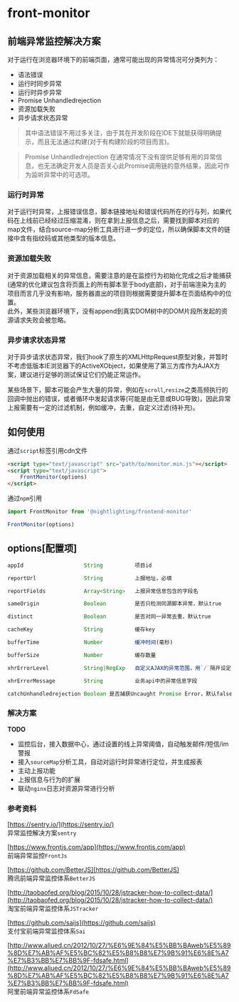 # front-monitor

## 前端异常监控解决方案

对于运行在浏览器环境下的前端页面，通常可能出现的异常情况可分类列为：

* 语法错误
* 运行时同步异常
* 运行时异步异常
* Promise Unhandledrejection
* 资源加载失败
* 异步请求状态异常

> 其中语法错误不用过多关注，由于其在开发阶段在IDE下就能获得明确提示，而且无法通过构建(对于有构建阶段的项目而言)。

> Promise Unhandledrejection 在通常情况下没有提供足够有用的异常信息，也无法确定开发人员是否关心此Promise调用链的意外结果，因此可作为监听异常中的可选项。

### 运行时异常

对于运行时异常，上报错误信息，脚本链接地址和错误代码所在的行与列，如果代码在上线前已经经过压缩混淆，则在拿到上报信息之后，需要找到脚本对应的map文件，结合source-map分析工具进行进一步的定位，所以确保脚本文件的链接中含有指纹码或其他类型的版本信息。

### 资源加载失败

对于资源加载相关的异常信息，需要注意的是在监控行为初始化完成之后才能捕获(通常的优化建议包含将页面上的所有脚本至于body底部)，对于前端渲染为主的项目而言几乎没有影响，服务器直出的项目则根据需要提升脚本在页面结构中的位置。  
此外，某些浏览器环境下，没有append到真实DOM树中的DOM片段所发起的资源请求失败会被忽略。

### 异步请求状态异常

对于异步请求状态异常，我们hook了原生的XMLHttpRequest原型对象，并暂时不考虑低版本IE浏览器下的ActiveXObject，如果使用了第三方库作为AJAX方案，建议进行足够的测试保证它们仍能正常运作。

某些场景下，脚本可能会产生大量的异常，例如在`scroll`,`resize`之类高频执行的回调中抛出的错误，或者循环中发起请求等(可能是由无意或BUG导致)，因此异常上报需要有一定的过滤机制，例如缓冲，去重，自定义过滤(待补充)。

## 如何使用

通过`script`标签引用cdn文件

```html
<script type="text/javascript" src="path/to/monitor.min.js"></script>
<script type="text/javascript">
    FrontMonitor(options)
</script>
```

通过`npm`引用

```javascript
import FrontMonitor from '@nightlighting/frontend-monitor'

FrontMonitor(options)
```

## options[配置项]

```javascript
appId                   String          项目id

reportUrl               String          上报地址，必填

reportFields            Array<String>   上报异常信息包含的字段名

sameOrigin              Boolean         是否只检测同源脚本异常，默认true

distinct                Boolean         是否对同一异常去重，默认true

cacheKey                String          缓存key

bufferTime              Number          缓冲时间(毫秒)

bufferSize              Number          缓存数量

xhrErrorLevel           String|RegExp   自定义AJAX的异常范围，用`/`隔开设定的状态码，例如"404/500/502"，或正则，默认为'ALL'表示非`200`之外的所有情况

xhrErrorMessage         String          业务api中的异常信息字段

catchUnhandledrejection Boolean 是否捕获Uncaught Promise Error，默认false

```

### 解决方案

**TODO**  
* 监控后台，接入数据中心，通过设置的线上异常阈值，自动触发邮件/短信/im警报
* 接入`sourceMap`分析工具，自动对运行时异常进行定位，并生成报表
* 主动上报功能
* 上报信息与行为的扩展
* 联动`nginx`日志对资源异常进行分析

### 参考资料

[https://sentry.io/](https://sentry.io/)  
异常监控解决方案`sentry`

[https://www.frontjs.com/app](https://www.frontjs.com/app)  
前端异常监控`FrontJs`

[https://github.com/BetterJS](https://github.com/BetterJS)  
腾讯前端异常监控体系`BetterJS`

[http://taobaofed.org/blog/2015/10/28/jstracker-how-to-collect-data/](http://taobaofed.org/blog/2015/10/28/jstracker-how-to-collect-data/)  
淘宝前端异常监控体系`JSTracker`

[https://github.com/saijs](https://github.com/saijs)  
支付宝前端异常监控体系`Sai`

[http://www.aliued.cn/2012/10/27/%E6%9E%84%E5%BB%BAweb%E5%89%8D%E7%AB%AF%E5%BC%82%E5%B8%B8%E7%9B%91%E6%8E%A7%E7%B3%BB%E7%BB%9F-fdsafe.html](http://www.aliued.cn/2012/10/27/%E6%9E%84%E5%BB%BAweb%E5%89%8D%E7%AB%AF%E5%BC%82%E5%B8%B8%E7%9B%91%E6%8E%A7%E7%B3%BB%E7%BB%9F-fdsafe.html)  
阿里前端异常监控体系`FdSafe`
